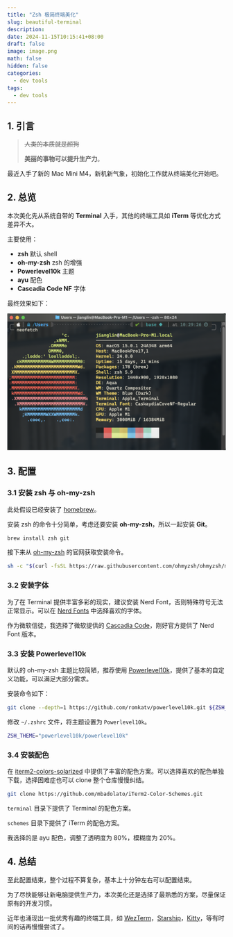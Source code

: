 ```yaml
---
title: "Zsh 极简终端美化"
slug: beautiful-terminal
description:
date: 2024-11-15T10:15:41+08:00
draft: false
image: image.png
math: false
hidden: false
categories:
  - dev tools
tags:
  - dev tools
---
```


## 1. 引言

> ~~人类的本质就是颜狗~~
>
> **美丽的事物可以提升生产力**。

最近入手了新的 Mac Mini M4，新机新气象，初始化工作就从终端美化开始吧。

## 2. 总览

本次美化先从系统自带的 **Terminal** 入手，其他的终端工具如 **iTerm** 等优化方式差异不大。

主要使用：

- **zsh** 默认 shell
- **oh-my-zsh** zsh 的增强
- **Powerlevel10k** 主题
- **ayu** 配色
- **Cascadia Code NF** 字体

最终效果如下：

![Terminal 效果](terminal.png)

## 3. 配置

### 3.1 安装 zsh 与 oh-my-zsh

此处假设已经安装了 [homebrew](https://brew.sh/)。

安装 zsh 的命令十分简单，考虑还要安装 **oh-my-zsh**，所以一起安装 **Git**。

```bash
brew install zsh git
```

接下来从 [oh-my-zsh](https://ohmyz.sh/) 的官网获取安装命令。

```bash
sh -c "$(curl -fsSL https://raw.githubusercontent.com/ohmyzsh/ohmyzsh/master/tools/install.sh)"
```

### 3.2 安装字体

为了在 Terminal 提供丰富多彩的现实，建议安装 Nerd Font，否则特殊符号无法正常显示。可以在 [Nerd Fonts](https://www.nerdfonts.com/) 中选择喜欢的字体。

作为微软信徒，我选择了微软提供的 [Cascadia Code](https://github.com/microsoft/cascadia-code)，刚好官方提供了 Nerd Font 版本。

### 3.3 安装 Powerlevel10k

默认的 oh-my-zsh 主题比较简陋，推荐使用 [Powerlevel10k](https://github.com/romkatv/powerlevel10k)，提供了基本的自定义功能，可以满足大部分需求。

安装命令如下：

```bash
git clone --depth=1 https://github.com/romkatv/powerlevel10k.git ${ZSH_CUSTOM:-$HOME/.oh-my-zsh/custom}/themes/powerlevel10k
```

修改 `~/.zshrc` 文件，将主题设置为 `Powerlevel10k`。

```bash
ZSH_THEME="powerlevel10k/powerlevel10k"
```

### 3.4 安装配色

在 [iterm2-colors-solarized](https://github.com/mbadolato/iTerm2-Color-Schemes) 中提供了丰富的配色方案。可以选择喜欢的配色单独下载，选择困难症也可以 clone 整个仓库慢慢纠结。

```bash
git clone https://github.com/mbadolato/iTerm2-Color-Schemes.git
```

`terminal` 目录下提供了 Terminal 的配色方案。

`schemes` 目录下提供了 iTerm 的配色方案。

我选择的是 ayu 配色，调整了透明度为 80%，模糊度为 20%。

## 4. 总结

至此配置结束，整个过程不算复杂，基本上十分钟左右可以配置结束。

为了尽快能够让新电脑提供生产力，本次美化还是选择了最熟悉的方案，尽量保证原有的开发习惯。

近年也涌现出一批优秀有趣的终端工具，如 [WezTerm](https://wezfurlong.org/wezterm/)，[Starship](https://starship.rs/)，[Kitty](https://sw.kovidgoyal.net/kitty/)，等有时间的话再慢慢尝试了。
